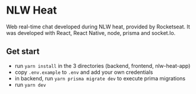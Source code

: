 # NLW Heat

Web real-time chat developed during NLW heat, provided by Rocketseat. It was developed with React, React Native, node, prisma and socket.Io.

## Get start

- run `yarn install` in the 3 directories (backend, frontend, nlw-heat-app)
- copy `.env.example` to `.env` and add your own credentials
- in backend, run `yarn prisma migrate dev` to execute prima migrations
- run `yarn dev`

